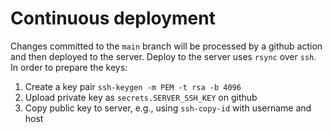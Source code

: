 # Continuous deployment 

Changes committed to the `main` branch will be processed by a github action and then deployed to the server. Deploy to the server uses `rsync` over `ssh`. In order to prepare the keys:

1. Create a key pair `ssh-keygen -m PEM -t rsa -b 4096`
2. Upload private key as `secrets.SERVER_SSH_KEY` on github
3. Copy public key to server, e.g., using `ssh-copy-id` with username and host
